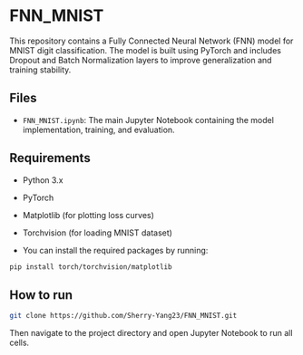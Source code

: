 # FNN_MNIST
This repository contains a Fully Connected Neural Network (FNN) model for MNIST digit classification. The model is built using PyTorch and includes Dropout and Batch Normalization layers to improve generalization and training stability.

## Files
- `FNN_MNIST.ipynb`: The main Jupyter Notebook containing the model implementation, training, and evaluation.

## Requirements
- Python 3.x
- PyTorch
- Matplotlib (for plotting loss curves)
- Torchvision (for loading MNIST dataset)

- You can install the required packages by running:
```bash
pip install torch/torchvision/matplotlib
```

## How to run
```bash
git clone https://github.com/Sherry-Yang23/FNN_MNIST.git
```

Then navigate to the project directory and open Jupyter Notebook to run all cells.

